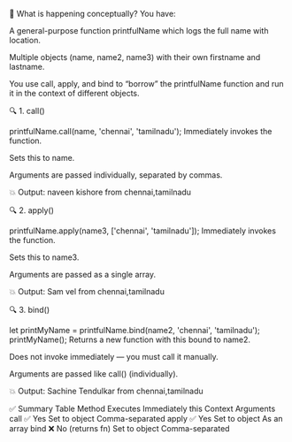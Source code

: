 🧠 What is happening conceptually?
You have:

A general-purpose function printfulName which logs the full name with location.

Multiple objects (name, name2, name3) with their own firstname and lastname.

You use call, apply, and bind to “borrow” the printfulName function and run it in the context of different objects.

🔍 1. call()

printfulName.call(name, 'chennai', 'tamilnadu');
Immediately invokes the function.

Sets this to name.

Arguments are passed individually, separated by commas.

💥 Output:
naveen kishore from chennai,tamilnadu


🔍 2. apply()

printfulName.apply(name3, ['chennai', 'tamilnadu']);
Immediately invokes the function.

Sets this to name3.

Arguments are passed as a single array.

💥 Output:
Sam vel from chennai,tamilnadu


🔍 3. bind()

let printMyName = printfulName.bind(name2, 'chennai', 'tamilnadu');
printMyName();
Returns a new function with this bound to name2.

Does not invoke immediately — you must call it manually.

Arguments are passed like call() (individually).

💥 Output:
Sachine Tendulkar from chennai,tamilnadu


✅ Summary Table
Method	Executes Immediately	this Context	Arguments
call	✅ Yes	Set to object	Comma-separated
apply	✅ Yes	Set to object	As an array
bind	❌ No (returns fn)	Set to object	Comma-separated
